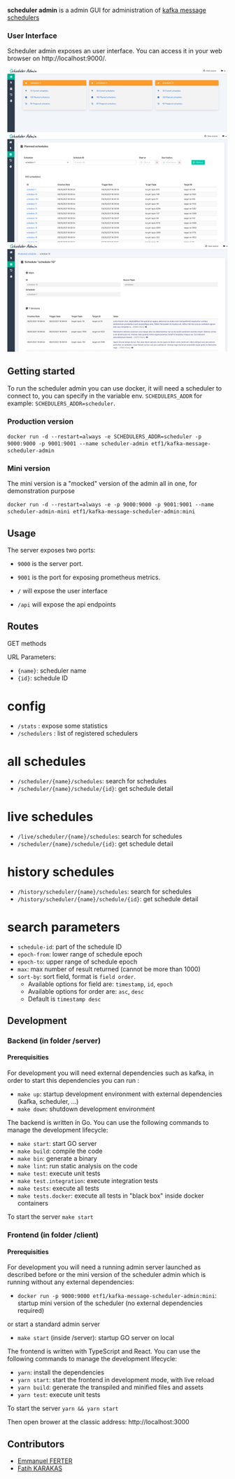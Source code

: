 **scheduler admin** is a admin GUI for administration of [kafka message schedulers](https://github.com/etf1/kafka-message-scheduler)


### User Interface

Scheduler admin exposes an user interface. You can access it in your web browser on http://localhost:9000/.

![Home](docs/screenshots/one.png)
![List](docs/screenshots/two.png)
![Detail](docs/screenshots/three.png)

## Getting started

To run the scheduler admin you can use docker, it will need a scheduler to connect to, you can specify in the variable env. `SCHEDULERS_ADDR` for example: `SCHEDULERS_ADDR=scheduler`.

### Production version

```
docker run -d --restart=always -e SCHEDULERS_ADDR=scheduler -p 9000:9000 -p 9001:9001 --name scheduler-admin etf1/kafka-message-scheduler-admin
```

### Mini version

The mini version is a "mocked" version of the admin all in one, for demonstration purpose

```
docker run -d --restart=always -e -p 9000:9000 -p 9001:9001 --name scheduler-admin-mini etf1/kafka-message-scheduler-admin:mini
```

## Usage

The server exposes two ports:

- `9000` is the server port. 
- `9001` is the port for exposing prometheus metrics.

- `/` will expose the user interface
- `/api` will expose the api endpoints

## Routes

GET methods

URL Parameters:
- `{name}`: scheduler name
- `{id}`: schedule ID

# config
- `/stats` : expose some statistics
- `/schedulers` : list of registered schedulers

# all schedules
- `/scheduler/{name}/schedules`: search for schedules 
- `/scheduler/{name}/schedule/{id}`: get schedule detail

# live schedules
- `/live/scheduler/{name}/schedules`: search for schedules
- `/scheduler/{name}/schedule/{id}`: get schedule detail

# history schedules
- `/history/scheduler/{name}/schedules`: search for schedules
- `/history/scheduler/{name}/schedule/{id}`: get schedule detail

# search parameters

- `schedule-id`: part of the schedule ID
- `epoch-from`: lower range of schedule epoch
- `epoch-to`: upper range of schedule epoch
- `max`: max number of result returned (cannot be more than 1000)
- `sort-by`: sort field, format is `field order`. 
   - Available options for field are: `timestamp`, `id`, `epoch`
   - Available options for order are: `asc`, `desc`
   - Default is `timestamp desc`

## Development

### Backend (in folder /server)

#### Prerequisities

For development you will need external dependencies such as kafka, in order to start this dependencies you can run :

- `make up`: startup development environment with external dependencies (kafka, scheduler, ...)
- `make down`:  shutdown development environment

The backend is written in Go. You can use the following commands to manage the development lifecycle:

- `make start`: start GO server
- `make build`: compile the code
- `make bin`: generate a binary
- `make lint`: run static analysis on the code
- `make test`: execute unit tests
- `make test.integration`: execute integration tests
- `make tests`: execute all tests
- `make tests.docker`: execute all tests in "black box" inside docker containers

To start the server `make start`

### Frontend (in folder /client)

#### Prerequisities

For development you will need a running admin server launched as described before or the mini version of the scheduler admin which is running without any external dependencies:

- `docker run -p 9000:9000 etf1/kafka-message-scheduler-admin:mini`: startup mini version of the scheduler (no external dependencies required)

or start a standard admin server

- `make start` (inside /server): startup GO server on local

The frontend is written with TypeScript and React. You can use the following commands to manage the development lifecycle:

- `yarn`: install the dependencies
- `yarn start`: start the frontend in development mode, with live reload
- `yarn build`: generate the transpiled and minified files and assets
- `yarn test`: execute unit tests

To start the server `yarn && yarn start`

Then open brower at the classic address: http://localhost:3000

## Contributors

- [Emmanuel FERTER](https://github.com/eferte)
- [Fatih KARAKAS](https://github.com/fkarakas)
